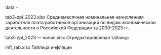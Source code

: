 

data - 

tab3-zpl_2023.xlsx
Среднемесячная номинальная начисленная заработная плата работников организаций по видам экономической деятельности в Российской Федерации за 2000-2023 гг.

tab3-zpl_2023 — копия.xlsx 
Отредактированная таблица

infl_rab.xlsx
Таблица инфляции

